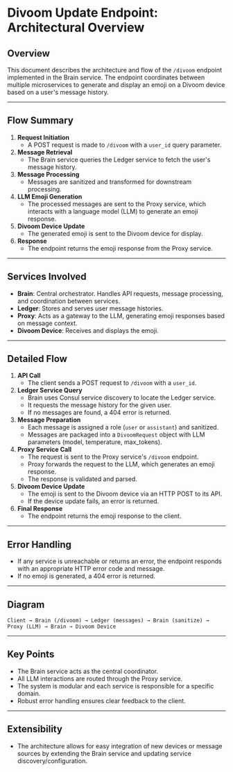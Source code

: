 # Divoom Update Endpoint: Architectural Overview

## Overview
This document describes the architecture and flow of the `/divoom` endpoint implemented in the Brain service. The endpoint coordinates between multiple microservices to generate and display an emoji on a Divoom device based on a user's message history.

---

## Flow Summary
1. **Request Initiation**
    - A POST request is made to `/divoom` with a `user_id` query parameter.
2. **Message Retrieval**
    - The Brain service queries the Ledger service to fetch the user's message history.
3. **Message Processing**
    - Messages are sanitized and transformed for downstream processing.
4. **LLM Emoji Generation**
    - The processed messages are sent to the Proxy service, which interacts with a language model (LLM) to generate an emoji response.
5. **Divoom Device Update**
    - The generated emoji is sent to the Divoom device for display.
6. **Response**
    - The endpoint returns the emoji response from the Proxy service.

---

## Services Involved
- **Brain**: Central orchestrator. Handles API requests, message processing, and coordination between services.
- **Ledger**: Stores and serves user message histories.
- **Proxy**: Acts as a gateway to the LLM, generating emoji responses based on message context.
- **Divoom Device**: Receives and displays the emoji.

---

## Detailed Flow
1. **API Call**
    - The client sends a POST request to `/divoom` with a `user_id`.
2. **Ledger Service Query**
    - Brain uses Consul service discovery to locate the Ledger service.
    - It requests the message history for the given user.
    - If no messages are found, a 404 error is returned.
3. **Message Preparation**
    - Each message is assigned a role (`user` or `assistant`) and sanitized.
    - Messages are packaged into a `DivoomRequest` object with LLM parameters (model, temperature, max_tokens).
4. **Proxy Service Call**
    - The request is sent to the Proxy service's `/divoom` endpoint.
    - Proxy forwards the request to the LLM, which generates an emoji response.
    - The response is validated and parsed.
5. **Divoom Device Update**
    - The emoji is sent to the Divoom device via an HTTP POST to its API.
    - If the device update fails, an error is returned.
6. **Final Response**
    - The endpoint returns the emoji response to the client.

---

## Error Handling
- If any service is unreachable or returns an error, the endpoint responds with an appropriate HTTP error code and message.
- If no emoji is generated, a 404 error is returned.

---

## Diagram
```
Client → Brain (/divoom) → Ledger (messages) → Brain (sanitize) → Proxy (LLM) → Brain → Divoom Device
```

---

## Key Points
- The Brain service acts as the central coordinator.
- All LLM interactions are routed through the Proxy service.
- The system is modular and each service is responsible for a specific domain.
- Robust error handling ensures clear feedback to the client.

---

## Extensibility
- The architecture allows for easy integration of new devices or message sources by extending the Brain service and updating service discovery/configuration.

